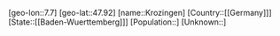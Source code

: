 ﻿---
location: [47.92,7.7]
type: City
tags:
- geo/City


SpocWebEntityId: 31667
isDeleted: false
confidential: public

---
[geo-lon::7.7]
[geo-lat::47.92]
[name::Krozingen]
[Country::[[Germany]]]
[State::[[Baden-Wuerttemberg]]]
[Population::]
[Unknown::]

